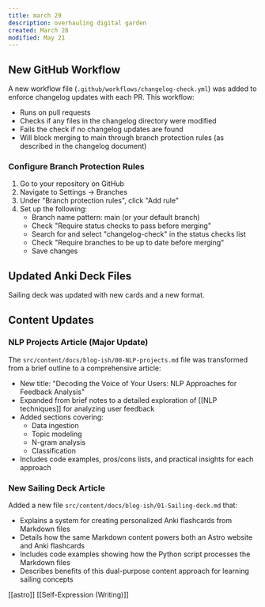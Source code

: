 ```yaml
---
title: march 29
description: overhauling digital garden
created: March 28
modified: May 21
---
```

## New GitHub Workflow

A new workflow file (`.github/workflows/changelog-check.yml`) was added to enforce changelog updates with each PR. This workflow:
- Runs on pull requests
- Checks if any files in the changelog directory were modified
- Fails the check if no changelog updates are found
- Will block merging to main through branch protection rules (as described in the changelog document)

### Configure Branch Protection Rules
1. Go to your repository on GitHub
2. Navigate to Settings → Branches
3. Under "Branch protection rules", click "Add rule"
4. Set up the following:
   - Branch name pattern: main (or your default branch)
   - Check "Require status checks to pass before merging"
   - Search for and select "changelog-check" in the status checks list
   - Check "Require branches to be up to date before merging"
   - Save changes

## Updated Anki Deck Files

Sailing deck was updated with new cards and a new format.

## Content Updates

### NLP Projects Article (Major Update)
The `src/content/docs/blog-ish/00-NLP-projects.md` file was transformed from a brief outline to a comprehensive article:
- New title: "Decoding the Voice of Your Users: NLP Approaches for Feedback Analysis"
- Expanded from brief notes to a detailed exploration of [[NLP techniques]] for analyzing user feedback
- Added sections covering:
  - Data ingestion
  - Topic modeling
  - N-gram analysis
  - Classification
- Includes code examples, pros/cons lists, and practical insights for each approach

### New Sailing Deck Article
Added a new file `src/content/docs/blog-ish/01-Sailing-deck.md` that:
- Explains a system for creating personalized Anki flashcards from Markdown files
- Details how the same Markdown content powers both an Astro website and Anki flashcards
- Includes code examples showing how the Python script processes the Markdown files
- Describes benefits of this dual-purpose content approach for learning sailing concepts


[[astro]]
[[Self-Expression (Writing)]]